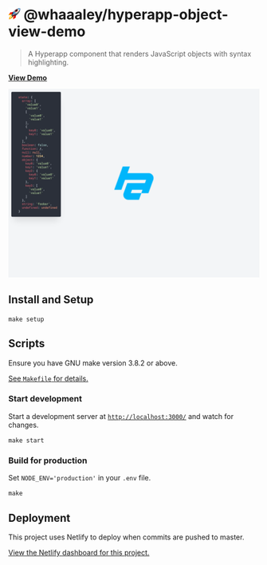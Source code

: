 
# <img src=favicon.png height=24> @whaaaley/hyperapp-object-view-demo

> A Hyperapp component that renders JavaScript objects with syntax highlighting.

[**View Demo**](https://hyperapp-object-view-demo.netlify.com/)

![screenshot](screenshot.png)

## Install and Setup

```
make setup
```

## Scripts

Ensure you have GNU make version 3.8.2 or above.

[See `Makefile` for details.](Makefile)

### Start development

Start a development server at [`http://localhost:3000/`](http://localhost:3000/) and watch for changes.

```
make start
```

### Build for production

Set `NODE_ENV='production'` in your `.env` file.

```
make
```

## Deployment

This project uses Netlify to deploy when commits are pushed to master.

[View the Netlify dashboard for this project.](https://app.netlify.com/sites/hyperapp-object-view-demo)
